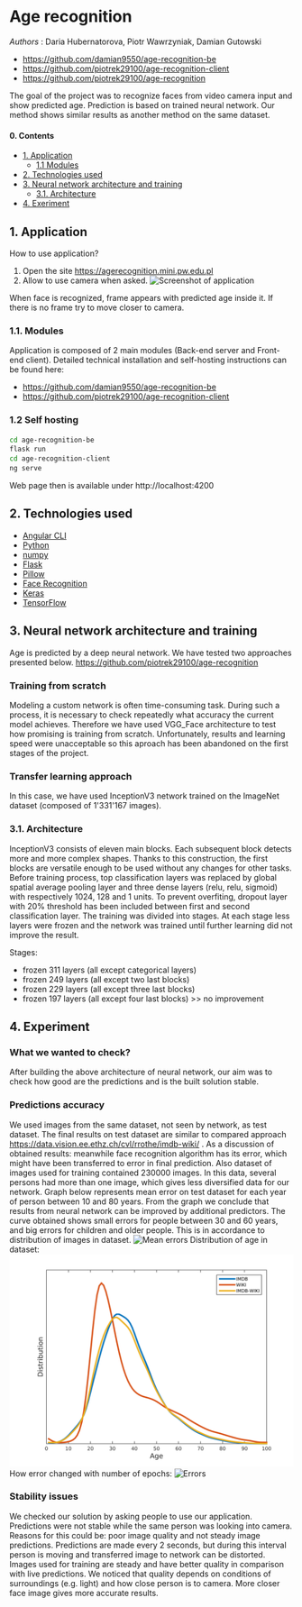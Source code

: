 # Age recognition
*Authors* : Daria Hubernatorova, Piotr Wawrzyniak, Damian Gutowski

  - https://github.com/damian9550/age-recognition-be
  - https://github.com/piotrek29100/age-recognition-client
  - https://github.com/piotrek29100/age-recognition

The goal of the project was to recognize faces from video camera input and show predicted age. Prediction is based on trained neural network. 
Our method shows similar results as another method on the same dataset.

#### 0. Contents

  - [1. Application](#1-application)
    - [1.1 Modules](#11-modules)
  - [2. Technologies used](#2-technologies-used)
  - [3. Neural network architecture and training](#3-neural-network-architecture-and-training)
    - [3.1. Architecture](#31-architecture)
  - [4. Exeriment](#4-experiment)

## 1. Application
How to use application?
1. Open the site https://agerecognition.mini.pw.edu.pl
2. Allow to use camera when asked.
![Screenshot of application](./app_screenshot.png)

When face is recognized, frame appears with predicted age inside it. If there is no frame try to move closer to camera.

### 1.1. Modules
Application is composed of 2 main modules (Back-end server and Front-end client).
Detailed technical installation and self-hosting instructions can be found here:
  - https://github.com/damian9550/age-recognition-be
  - https://github.com/piotrek29100/age-recognition-client
  
### 1.2 Self hosting
```bash
cd age-recognition-be
flask run
cd age-recognition-client
ng serve
```
Web page then is available under http://localhost:4200
  
## 2. Technologies used
 
 - [Angular CLI](https://github.com/angular/angular-cli)
 - [Python](https://www.python.org/downloads/release/python-360/)
 - [numpy](http://www.numpy.org)
 - [Flask](http://flask.pocoo.org)
 - [Pillow](https://github.com/python-pillow/Pillow/)
 - [Face Recognition](https://github.com/ageitgey/face_recognition)
 - [Keras](https://keras.io)
 - [TensorFlow](https://www.tensorflow.org)

 
## 3. Neural network architecture and training
Age is predicted by a deep neural network. We have tested two approaches presented below.
https://github.com/piotrek29100/age-recognition
### Training from scratch
Modeling a custom network is often time-consuming task. During such a process, it is necessary to check repeatedly what accuracy the current model achieves. Therefore we have used VGG_Face architecture to test how promising is training from scratch. Unfortunately, results and learning speed were unacceptable so this aproach has been abandoned on the first stages of the project.
### Transfer learning approach
In this case, we have used InceptionV3 network trained on the ImageNet dataset (composed of 1'331'167 images).

### 3.1. Architecture
InceptionV3 consists of eleven main blocks. Each subsequent block detects more and more complex shapes. Thanks to this construction, the first blocks are versatile enough to be used without any changes for other tasks.
Before training process, top classification layers was replaced by global spatial average pooling layer and three dense layers (relu, relu, sigmoid) with respectively 1024, 128 and 1 units. To prevent overfiting, dropout layer with 20% threshold has been included between first and second classification layer.
The training was divided into stages. At each stage less layers were frozen and the network was trained until further learning did not improve the result.

Stages:
* frozen 311 layers (all except categorical layers)
* frozen 249 layers (all except two last blocks)
* frozen 229 layers (all except three last blocks)
* frozen 197 layers (all except four last blocks) >> no improvement

## 4. Experiment
### What we wanted to check?
After building the above architecture of neural network, our aim was to check how good are the predictions and is the built solution stable. 

### Predictions accuracy
We used images from the same dataset, not seen by network, as test dataset. The final results on test dataset are similar to compared approach https://data.vision.ee.ethz.ch/cvl/rrothe/imdb-wiki/ .
As a discussion of obtained results: meanwhile face recognition algorithm has its error, which might have been transferred to error in final prediction. Also dataset of images used for training contained 230000 images. In this data, several persons had more than one image, which gives less diversified data for our network.
Graph below represents mean error on test dataset for each year of person between 10 and 80 years. From the graph we conclude that results from neural network can be improved by additional predictors. The curve obtained shows small errors for people between 30 and 60 years, and big errors for children and older people. This is in accordance to distribution of images in dataset.
![Mean errors](./meanError2_1.png)
Distribution of age in dataset:
![Distribution](./dataset_dist.png)
How error changed with number of epochs:
![Errors](./error.png)
 ### Stability issues
 We checked our solution by asking people to use our application. Predictions were not stable while the same person was looking into camera. Reasons for this could be: poor image quality and not steady image predictions. Predictions are made every 2 seconds, but during this interval person is moving and transferred image to network can be distorted. Images used for training are steady and have better quality in comparison with live predictions.
 We noticed that quality depends on conditions of surroundings (e.g. light) and how close person is to camera. More closer face image gives more accurate results.
